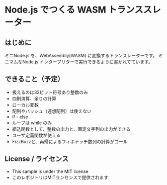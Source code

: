 # Node.js でつくる WASM トランススレーター

## はじめに

ミニNode.js を、WebAssembly(WASM) に変換するトランスレーターです。
ミニマムなNode.js インタープリターで実行できるように書かれてています。

## できること（予定）

- 扱えるのは32ビット符号あり整数のみ
- 四則演算、余りの計算
- ローカル変数
- 配列やハッシュ（連想配列）は使えない
- if - else
- ループは while のみ
- 組込関数として、整数の出力と、固定文字列の出力ができる
- ユーザ定義関数が使える
- FizzBuzzと、再帰によるフィボナッチ数列の計算がゴール


## License / ライセンス

* This sample is under the MIT license
* このレポジトリはMITランセンスで提供されます


